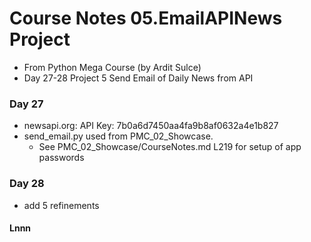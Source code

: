 # Course Notes 05.EmailAPINews Project
- From Python Mega Course (by Ardit Sulce)
- Day 27-28 Project 5 Send Email of Daily News from API 

### Day 27
- newsapi.org: API Key: 7b0a6d7450aa4fa9b8af0632a4e1b827
- send_email.py used from PMC_02_Showcase.
  - See PMC_02_Showcase/CourseNotes.md L219 for setup of app passwords

### Day 28
- add 5 refinements

#### Lnnn 

